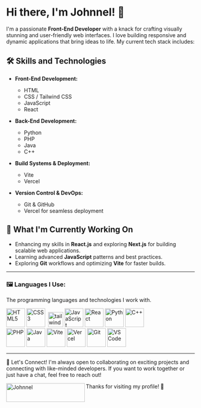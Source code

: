 # Hi there, I'm Johnnel! 👋

I'm a passionate **Front-End Developer** with a knack for crafting visually stunning and user-friendly web interfaces. I love building responsive and dynamic applications that bring ideas to life. My current tech stack includes:

## 🛠️ Skills and Technologies

- **Front-End Development:**
  - HTML
  - CSS / Tailwind CSS
  - JavaScript
  - React

- **Back-End Development:**
  - Python
  - PHP
  - Java
  - C++
    
- **Build Systems & Deployment:**
  - Vite
  - Vercel
 
- **Version Control & DevOps:**
  - Git & GitHub
  - Vercel for seamless deployment

## 🚀 What I'm Currently Working On
- Enhancing my skills in **React.js** and exploring **Next.js** for building scalable web applications.
- Learning advanced **JavaScript** patterns and best practices.
- Exploring **Git** workflows and optimizing **Vite** for faster builds.



---

### 🖼️ Languages I Use:
The programming languages and technologies I work with. 

<div>
  <img src="https://cdn.jsdelivr.net/gh/devicons/devicon/icons/html5/html5-original.svg" alt="HTML5" width="50" height="50"/>
  <img src="https://cdn.jsdelivr.net/gh/devicons/devicon/icons/css3/css3-original.svg" alt="CSS3" width="50" height="50"/>
  <img href="https://tailwindcss.com/" target="_blank" rel="noreferrer"> <img src="https://www.vectorlogo.zone/logos/tailwindcss/tailwindcss-icon.svg" alt="tailwind" width="40" height="40"/>
  <img src="https://cdn.jsdelivr.net/gh/devicons/devicon/icons/javascript/javascript-original.svg" alt="JavaScript" width="50" height="50"/>
  <img src="https://cdn.jsdelivr.net/gh/devicons/devicon/icons/react/react-original.svg" alt="React" width="50" height="50"/>
  <img src="https://cdn.jsdelivr.net/gh/devicons/devicon/icons/python/python-original.svg" alt="Python" width="50" height="50"/>
  <img src="https://cdn.jsdelivr.net/gh/devicons/devicon/icons/cplusplus/cplusplus-original.svg" alt="C++" width="50" height="50"/></br>
  <img src="https://cdn.jsdelivr.net/gh/devicons/devicon/icons/php/php-original.svg" alt="PHP" width="50" height="50"/>
  <img src="https://cdn.jsdelivr.net/gh/devicons/devicon/icons/java/java-original.svg" alt="Java" width="50" height="50"/>
  <img src="https://vitejs.dev/logo-with-shadow.png" alt="Vite" width="50" height="50"/>
  <img src="https://www.svgrepo.com/show/327408/logo-vercel.svg" alt="Vercel" width="50" height="50"/>
  <img src="https://cdn.jsdelivr.net/gh/devicons/devicon/icons/git/git-original.svg" alt="Git" width="50" height="50"/>
  <img src="https://cdn.jsdelivr.net/gh/devicons/devicon/icons/vscode/vscode-original.svg" alt="VS Code" width="50" height="50"/>
</div>

---
🌱 Let's Connect!
I'm always open to collaborating on exciting projects and connecting with like-minded developers. If you want to work together or just have a chat, feel free to reach out!

<p><a href="https://ko-fi.com/Johnnel"> <img align="left" src="https://cdn.ko-fi.com/cdn/kofi3.png?v=3" height="50" width="210" alt="Johnnel" /></a></p>

Thanks for visiting my profile! 🚀

